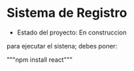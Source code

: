 <h1> Sistema de Registro </h1>

- Estado del proyecto: En construccion


para ejecutar el sistena; debes poner:

"""npm install react"""
